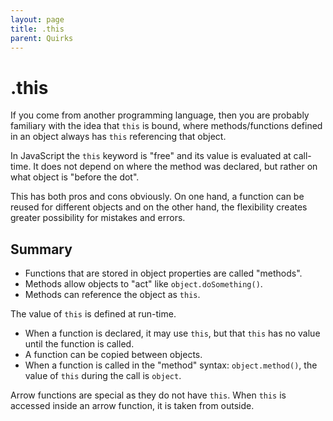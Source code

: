 ```yaml
---
layout: page
title: .this
parent: Quirks
---
```


# .this

If you come from another programming language, then you are probably familiary with the idea that ``this`` is bound, where methods/functions defined in an object always has ``this`` referencing that object.

In JavaScript the ``this`` keyword is "free" and its value is evaluated at call-time. It does not depend on where the method was declared, but rather on what object is "before the dot".

This has both pros and cons obviously. On one hand, a function can be reused for different objects and on the other hand, the flexibility creates greater possibility for mistakes and errors.

## Summary
- Functions that are stored in object properties are called "methods".
- Methods allow objects to "act" like ``object.doSomething()``.
- Methods can reference the object as ``this``.

The value of ``this`` is defined at run-time.
- When a function is declared, it may use ``this``, but that ``this`` has no value until the function is called.
- A function can be copied between objects.
- When a function is called in the "method" syntax: ``object.method()``, the value of ``this`` during the call is ``object``.

Arrow functions are special as they do not have ``this``. When ``this`` is accessed inside an arrow function, it is taken from outside.